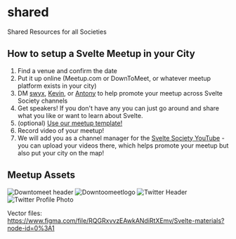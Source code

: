 # shared
Shared Resources for all Societies

## How to setup a Svelte Meetup in your City

1. Find a venue and confirm the date
2. Put it up online (Meetup.com or DownToMeet, or whatever meetup platform exists in your city)
3. DM [swyx](https://twitter.com/swyx), [Kevin](https://twitter.com/kevmodrome), or [Antony](https://github.com/antony) to help promote your meetup across Svelte Society channels
4. Get speakers! If you don't have any you can just go around and share what you like or want to learn about Svelte.
5. (optional) [Use our meetup template!](https://docs.google.com/presentation/d/1MQv2rMKtlV8pyXSNl1o8nksI1ma0gTF2A_DRFRIojJY/edit?usp=sharing)
6. Record video of your meetup!
7. We will add you as a channel manager for the [Svelte Society YouTube](https://www.youtube.com/channel/UCZSr5B0l07JXK2FIeWA0-jw) - you can upload your videos there, which helps promote your meetup but also put your city on the map!


## Meetup Assets

![Downtomeet header](https://user-images.githubusercontent.com/6764957/75638786-a87e7480-5bfb-11ea-90ef-8ea507bc0457.jpg)
![Downtoomeetlogo](https://user-images.githubusercontent.com/6764957/75638787-a87e7480-5bfb-11ea-878a-25bec4044e0b.jpg)
![Twitter Header](https://user-images.githubusercontent.com/6764957/75638788-a87e7480-5bfb-11ea-9270-7c7552a40042.jpg)
![Twitter Profile Photo](https://user-images.githubusercontent.com/6764957/75638789-a9170b00-5bfb-11ea-9d55-6a814e3a1996.jpg)

Vector files: https://www.figma.com/file/RQGRxvvzEAwkANdiRtXEmv/Svelte-materials?node-id=0%3A1
